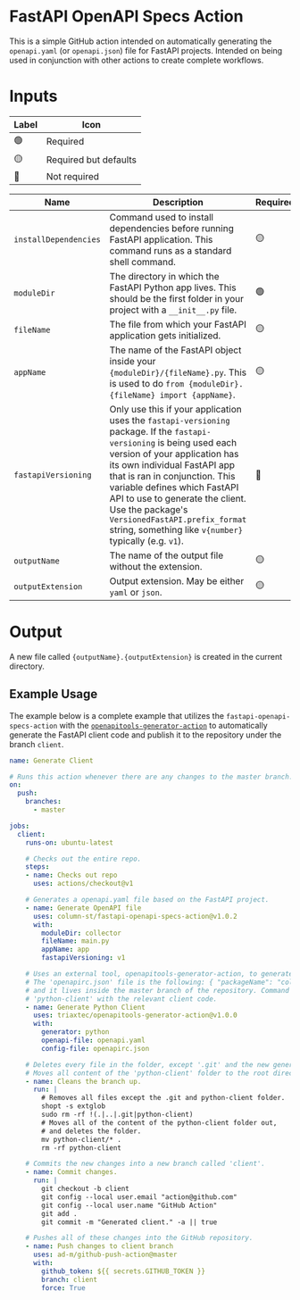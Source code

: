 # FastAPI OpenAPI Specs Action

This is a simple GitHub action intended on automatically generating the `openapi.yaml` (or `openapi.json`) file for FastAPI projects. Intended on being used in conjunction with other actions to create complete workflows.

# Inputs

| Label | Icon |
|-|-|
| 🟢 | Required |
| 🟡 | Required but defaults |
| 🔴 | Not required |

| Name | Description | Required | Default |
|-|-|-|-|
| `installDependencies` | Command used to install dependencies before running FastAPI application. This command runs as a standard shell command. | 🟡 | `pip install -r requirements.txt` |
| `moduleDir` | The directory in which the FastAPI Python app lives. This should be the first folder in your project with a `__init__.py` file. | 🟢 |  |
| `fileName` | The file from which your FastAPI application gets initialized. | 🟡 | `main.py` |
| `appName` | The name of the FastAPI object inside your `{moduleDir}/{fileName}.py`. This is used to do `from {moduleDir}.{fileName} import {appName}`. | 🟡 | `app` |
| `fastapiVersioning` | Only use this if your application uses the `fastapi-versioning` package.  If the `fastapi-versioning` is being used each version of your application has its own individual FastAPI app that is ran in conjunction. This variable defines which FastAPI API to use to generate the client. Use the package's `VersionedFastAPI.prefix_format` string,  something like `v{number}` typically (e.g. `v1`). | 🔴 | `None` |
| `outputName` | The name of the output file without the extension. | 🟡 | `openapi` |
| `outputExtension` | Output extension. May be either `yaml` or `json`. | 🟡 | `yaml` |

# Output

A new file called `{outputName}.{outputExtension}` is created in the current directory. 

## Example Usage

The example below is a complete example that utilizes the `fastapi-openapi-specs-action` with the [`openapitools-generator-action`](https://github.com/triaxtec/openapitools-generator-action) to automatically generate the FastAPI client code and publish it to the repository under the branch `client`.

```yaml
name: Generate Client

# Runs this action whenever there are any changes to the master branch.
on:
  push:
    branches:
      - master

jobs:
  client:
    runs-on: ubuntu-latest

    # Checks out the entire repo.
    steps:
    - name: Checks out repo
      uses: actions/checkout@v1

    # Generates a openapi.yaml file based on the FastAPI project.
    - name: Generate OpenAPI file
      uses: column-st/fastapi-openapi-specs-action@v1.0.2
      with:
        moduleDir: collector
        fileName: main.py
        appName: app
        fastapiVersioning: v1

    # Uses an external tool, openapitools-generator-action, to generate the client code.
    # The 'openapirc.json' file is the following: { "packageName": "collector", "projectName": "collector" }
    # and it lives inside the master branch of the repository. Command outputs a new folder called 
    # 'python-client' with the relevant client code.
    - name: Generate Python Client
      uses: triaxtec/openapitools-generator-action@v1.0.0
      with:
        generator: python
        openapi-file: openapi.yaml
        config-file: openapirc.json

    # Deletes every file in the folder, except '.git' and the new generated 'python-client' folder.
    # Moves all content of the 'python-client' folder to the root directory.
    - name: Cleans the branch up.
      run: |
        # Removes all files except the .git and python-client folder.
        shopt -s extglob
        sudo rm -rf !(.|..|.git|python-client)
        # Moves all of the content of the python-client folder out, 
        # and deletes the folder.
        mv python-client/* .
        rm -rf python-client

    # Commits the new changes into a new branch called 'client'.
    - name: Commit changes.
      run: |
        git checkout -b client
        git config --local user.email "action@github.com"
        git config --local user.name "GitHub Action"
        git add .
        git commit -m "Generated client." -a || true 

    # Pushes all of these changes into the GitHub repository.
    - name: Push changes to client branch
      uses: ad-m/github-push-action@master
      with:
        github_token: ${{ secrets.GITHUB_TOKEN }}
        branch: client
        force: True
```
